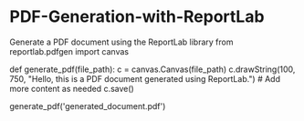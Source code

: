 # PDF-Generation-with-ReportLab
Generate a PDF document using the ReportLab library
from reportlab.pdfgen import canvas

def generate_pdf(file_path):
    c = canvas.Canvas(file_path)
    c.drawString(100, 750, "Hello, this is a PDF document generated using ReportLab.")
    # Add more content as needed
    c.save()

generate_pdf('generated_document.pdf')
